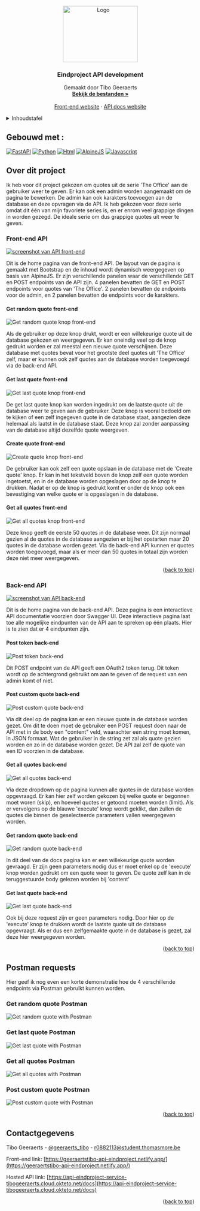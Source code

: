 <!-- PROJECT LOGO -->
<br />
<div align="center" id="readme-top">
  <a href="https://github.com/tibogeeraerts/api-eindproject">
    <img src="images/logo.png" alt="Logo" width="200" height="150">
  </a>

  <h3 align="center">Eindproject API development</h3>

  <p align="center">
    Gemaakt door Tibo Geeraerts
    <br />
    <a href="https://github.com/tibogeeraerts/api-eindproject"><strong>Bekijk de bestanden »</strong></a>
    <br />
    <br />
    <a href="https://geeraertstibo-api-eindproject.netlify.app/">Front-end website</a>
    ·
    <a href="https://api-eindproject-service-tibogeeraerts.cloud.okteto.net/docs">API docs website</a>
  </p>
</div>



<!-- Inhoudstafel -->
<details>
  <summary>Inhoudstafel</summary>
  <ol>
    <li>
      <a href="#gebouwd-met-">Gebouwd met</a>
    </li>
    <li>
      <a href="#over-dit-project">Over dit project</a>
      <ul>
        <li>
          <a href="#front-end-api">Front-end API</a>
          <ul>
             <li><a href="#get-random-quote-front-end">Get random quote front-end</li>
             <li><a href="#get-last-quote-front-end">Get last quote front-end</li>
             <li><a href="#create-quote-front-end">Create quote front-end</li>
             <li><a href="#get-all-quotes-front-end">Get all quotes front-end</li>
          </ul>
        </li>
        <li>
          <a href="#back-end-api">Back-end API</a>
          <ul>
             <li><a href="#post-custom-quote-back-end">Post custom quote back-end</li>
             <li><a href="#get-all-quotes-back-end">Get all quotes back-end</li>
             <li><a href="#get-random-quote-back-end">Get random quote back-end</li>
             <li><a href="#get-last-quote-back-end">Get last quote back-end</li>
          </ul>
        </li>
      </ul>
    </li>
    <li>
      <a href="#postman-requests">Postman requests</a>
      <ul>
             <li><a href="#get-random-quote-postman">Get random quote Postman</li>
             <li><a href="#get-last-quote-postman">Get last quote Postman</li>
             <li><a href="#get-all-quotes-postman">Get all quotes postman</li>
             <li><a href="#post-custom-quote-postman">Post custom quote Postman</li>
          </ul>
    </li>
    <li><a href="#contactgegevens">Contactgegevens</a></li>
  </ol>
</details>


## Gebouwd met :

[![FastAPI][FastAPI.py]][FastAPI-url]
[![Python][Python.py]][Python-url]
[![Html][Html.html]][Html-url]
[![AlpineJS][Alpine.js]][Alpine-url]
[![Javascript][Bootstrap.css]][Bootstrap-url]


<!-- Over dit project -->
## Over dit project

Ik heb voor dit project gekozen om quotes uit de serie 'The Office' aan de gebruiker weer te geven. Er kan ook een admin worden aangemaakt om de pagina te bewerken. De admin kan ook karakters toevoegen aan de database en deze opvragen via de API. Ik heb gekozen voor deze serie omdat dit één van mijn favoriete series is, en er enrom veel grappige dingen in worden gezegd. De ideale serie om dus grappige quotes uit weer te geven. 

### Front-end API

[![screenshot van API front-end][frontend-screenshot]][frontend-url]

Dit is de home pagina van de front-end API. De layout van de pagina is gemaakt met Bootstrap en de inhoud wordt dynamisch weergegeven op basis van AlpineJS. Er zijn verschillende panelen waar de verschillende GET en POST endpoints van de API zijn. 4 panelen bevatten de GET en POST endpoints voor quotes van 'The Office'. 2 panelen bevatten de endpoints voor de admin, en 2 panelen bevatten de endpoints voor de karakters.

#### Get random quote front-end
![Get random quote knop front-end][getrandomquote-frontend]

Als de gebruiker op deze knop drukt, wordt er een willekeurige quote uit de database gekozen en weergegeven. Er kan oneindig veel op de knop gedrukt worden er zal meestal een nieuwe quote verschijnen. Deze database met quotes bevat voor het grootste deel quotes uit 'The Office' zelf, maar er kunnen ook zelf quotes aan de database worden toegevoegd via de back-end API.

#### Get last quote front-end

![Get last quote knop front-end][getlastquote-frontend]

De get last quote knop kan worden ingedrukt om de laatste quote uit de database weer te geven aan de gebruiker. Deze knop is vooral bedoeld om te kijken of een zelf ingegeven quote in de database staat, aangezien deze helemaal als laatst in de database staat. Deze knop zal zonder aanpassing van de database altijd dezelfde quote weergeven.

#### Create quote front-end

![Create quote knop front-end][postquote-frontend]

De gebruiker kan ook zelf een quote opslaan in de database met de 'Create quote' knop. Er kan in het tekstveld boven de knop zelf een quote worden ingetoetst, en in de database worden opgeslagen door op de knop te drukken. Nadat er op de knop is gedrukt komt er onder de knop ook een bevestiging van welke quote er is opgeslagen in de database.

#### Get all quotes front-end

![Get all quotes knop front-end][getallquotes-frontend]

Deze knop geeft de eerste 50 quotes in de database weer. Dit zijn normaal gezien al de quotes in de database aangezien er bij het opstarten maar 20 quotes in de database worden gezet. Via de back-end API kunnen er quotes worden toegevoegd, maar als er meer dan 50 quotes in totaal zijn worden deze niet meer weergegeven.

<p align="right">(<a href="#readme-top">back to top</a>)</p>


### Back-end API

[![screenshot van API back-end][backend-screenshot]][backend-url]

Dit is de home pagina van de back-end API. Deze pagina is een interactieve API documentatie voorzien door Swagger UI. Deze interactieve pagina laat toe alle mogelijke eindpunten van de API aan te spreken op één plaats. Hier is te zien dat er 4 eindpunten zijn. 

#### Post token back-end

![Post token back-end][posttoken-backend]

Dit POST endpoint van de API geeft een OAuth2 token terug. Dit token wordt op de achtergrond gebruikt om aan te geven of de request van een admin komt of niet.

#### Post custom quote back-end

![Post custom quote back-end][postquote-backend]

Via dit deel op de pagina kan er een nieuwe quote in de database worden gezet. Om dit te doen moet de gebruiker een POST request doen naar de API met in de body een "content" veld, waarachter een string moet komen, in JSON formaat. Wat de gebruiker in de string zet zal als quote gezien worden en zo in de database worden gezet. De API zal zelf de quote van een ID voorzien in de database.

#### Get all quotes back-end

![Get all quotes back-end][getallquotes-backend]

Via deze dropdown op de pagina kunnen alle quotes in de database worden opgevraagd. Er kan hier zelf worden gekozen bij welke quote er begonnen moet woren (skip), en hoeveel quotes er getoond moeten worden (limit). Als er vervolgens op de blauwe 'execute' knop wordt geklikt, dan zullen de quotes die binnen de geselecteerde parameters vallen weergegeven worden.

#### Get random quote back-end

![Get random quote back-end][getrandomquote-backend]

In dit deel van de docs pagina kan er een willekeurige quote worden gevraagd. Er zijn geen parameters nodig dus er moet enkel op de 'execute' knop worden gedrukt om een quote weer te geven. De quote zelf kan in de teruggestuurde body gelezen worden bij 'content'

#### Get last quote back-end

![Get last quote back-end][getlastquote-backend]

Ook bij deze request zijn er geen parameters nodig. Door hier op de 'execute' knop te drukken wordt de laatste quote uit de database opgevraagt. Als er dus een zelfgemaakte quote in de database is gezet, zal deze hier weergegeven worden.

<p align="right">(<a href="#readme-top">back to top</a>)</p>

## Postman requests

Hier geef ik nog even een korte demonstratie hoe de 4 verschillende endpoints via Postman gebruikt kunnen worden.

### Get random quote Postman

![Get random quote with Postman][getrandom-postman]

### Get last quote Postman

![Get last quote with Postman][getlast-postman]

### Get all quotes Postman

![Get all quotes with Postman][getall-postman]

### Post custom quote Postman

![Post custom quote with Postman][postquote-postman]

<p align="right">(<a href="#readme-top">back to top</a>)</p>


<!-- CONTACT -->
## Contactgegevens

Tibo Geeraerts - [@geeraerts_tibo](https://twitter.com/geeraerts_tibo) - r0882113@student.thomasmore.be

Front-end link: [https://geeraertstibo-api-eindproject.netlify.app/](https://geeraertstibo-api-eindproject.netlify.app/)

Hosted API link: [https://api-eindproject-service-tibogeeraerts.cloud.okteto.net/docs](https://api-eindproject-service-tibogeeraerts.cloud.okteto.net/docs)

<p align="right">(<a href="#readme-top">back to top</a>)</p>


<!-- MARKDOWN LINKS & IMAGES -->
[FastAPI.py]: https://img.shields.io/badge/-%F0%9F%97%B2%20FastAPI-019486?style=for-the-badge
[FastAPI-url]: https://fastapi.tiangolo.com/
[Python.py]: https://img.shields.io/badge/Python-3776AB?style=for-the-badge&logo=python&logoColor=white
[Python-url]: https://python.org/
[Html.html]: https://img.shields.io/badge/HTML-E54C21?style=for-the-badge&logo=html5&logoColor=white
[Html-url]: https://www.w3schools.com/html/
[Alpine.js]: https://img.shields.io/badge/Alpine.js-77C1D2?style=for-the-badge&logo=javascript&logoColor=white
[Alpine-url]: https://alpinejs.dev/
[Bootstrap.css]: https://img.shields.io/badge/bootstrap-%23563D7C.svg?style=for-the-badge&logo=bootstrap&logoColor=white
[Bootstrap-url]: https://getbootstrap.com/

[frontend-screenshot]: images/front-end-screenshot.png
[frontend-url]: https://geeraertstibo-api-eindproject.netlify.app/
[getrandomquote-frontend]: images/getrandomquote-front-end.jpg
[getlastquote-frontend]: images/getlastquote-front-end.jpg
[postquote-frontend]: images/postquote-front-end.jpg
[getallquotes-frontend]: images/getallquotes-front-end.jpg

[backend-screenshot]: images/back-end-screenshot.png
[backend-url]: https://api-eindproject-service-tibogeeraerts.cloud.okteto.net/docs
[postquote-backend]: images/postquote-back-end.jpg
[getallquotes-backend]: images/getallquotes-back-end.jpg
[getrandomquote-backend]: images/getrandomquote-back-end.jpg
[getlastquote-backend]: images/getlastquote-back-end.jpg
[posttoken-backend]: images/posttoken-back-end.png
[updatelastquote-backend]: images/updatelastquote-back-end.png
[deletelastquote-backend]: images/deletelastquote-back-end.png
[getcurrentadmin-backend]: images/getcurrentadmin-back-end.png
[postadmin-backend]: images/postadmin-back-end.png
[getcharacters-backend]: images/getcharacters-back-end.png
[postcharacters-backend]: images/postcharacter-back-end.png

[authorizeblank-backend]: images/authorize-blank-back-end.jpg
[authorizefilled-backend]: images/authorize-filled-back-end.jpg
[authorizeresponse-backend]: images/authorize-response-back-end.jpg
[unauthorized-backend]: images/unauthorized-back-end.jpg
[authorized-backend]: images/authorized-back-end.jpg

[getrandom-postman]: images/postman-getrandom.jpg
[getlast-postman]: images/postman-getlast.jpg
[getall-postman]: images/postman-getall.jpg
[postquote-postman]: images/postman-postquote.jpg
